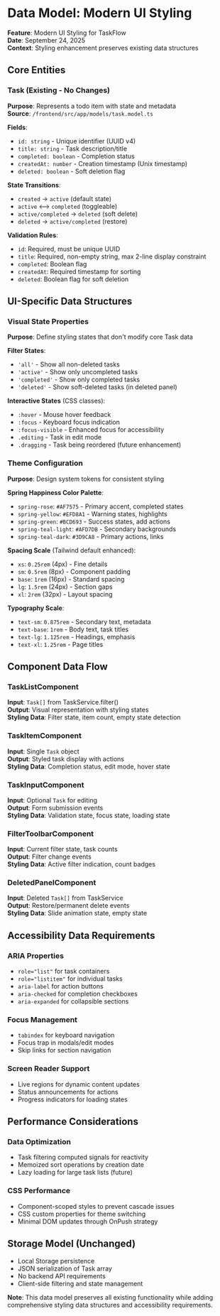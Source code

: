 # Data Model: Modern UI Styling

**Feature**: Modern UI Styling for TaskFlow  
**Date**: September 24, 2025  
**Context**: Styling enhancement preserves existing data structures

## Core Entities

### Task (Existing - No Changes)
**Purpose**: Represents a todo item with state and metadata  
**Source**: `/frontend/src/app/models/task.model.ts`

**Fields**:
- `id: string` - Unique identifier (UUID v4)
- `title: string` - Task description/title
- `completed: boolean` - Completion status
- `createdAt: number` - Creation timestamp (Unix timestamp)
- `deleted: boolean` - Soft deletion flag

**State Transitions**:
- `created` → `active` (default state)
- `active` ⟷ `completed` (toggleable)
- `active/completed` → `deleted` (soft delete)
- `deleted` → `active/completed` (restore)

**Validation Rules**:
- `id`: Required, must be unique UUID
- `title`: Required, non-empty string, max 2-line display constraint
- `completed`: Boolean flag
- `createdAt`: Required timestamp for sorting
- `deleted`: Boolean flag for soft deletion

## UI-Specific Data Structures

### Visual State Properties
**Purpose**: Define styling states that don't modify core Task data

**Filter States**:
- `'all'` - Show all non-deleted tasks
- `'active'` - Show only uncompleted tasks  
- `'completed'` - Show only completed tasks
- `'deleted'` - Show soft-deleted tasks (in deleted panel)

**Interactive States** (CSS classes):
- `:hover` - Mouse hover feedback
- `:focus` - Keyboard focus indication
- `:focus-visible` - Enhanced focus for accessibility
- `.editing` - Task in edit mode
- `.dragging` - Task being reordered (future enhancement)

### Theme Configuration
**Purpose**: Design system tokens for consistent styling

**Spring Happiness Color Palette**:
- `spring-rose`: `#AF7575` - Primary accent, completed states
- `spring-yellow`: `#EFD8A1` - Warning states, highlights  
- `spring-green`: `#BCD693` - Success states, add actions
- `spring-teal-light`: `#AFD7DB` - Secondary backgrounds
- `spring-teal-dark`: `#3D9CA8` - Primary actions, links

**Spacing Scale** (Tailwind default enhanced):
- `xs`: `0.25rem` (4px) - Fine details
- `sm`: `0.5rem` (8px) - Component padding
- `base`: `1rem` (16px) - Standard spacing
- `lg`: `1.5rem` (24px) - Section gaps
- `xl`: `2rem` (32px) - Layout spacing

**Typography Scale**:
- `text-sm`: `0.875rem` - Secondary text, metadata
- `text-base`: `1rem` - Body text, task titles
- `text-lg`: `1.125rem` - Headings, emphasis
- `text-xl`: `1.25rem` - Page titles

## Component Data Flow

### TaskListComponent
**Input**: `Task[]` from TaskService.filter()  
**Output**: Visual representation with styling states  
**Styling Data**: Filter state, item count, empty state detection

### TaskItemComponent  
**Input**: Single `Task` object  
**Output**: Styled task display with actions  
**Styling Data**: Completion status, edit mode, hover state

### TaskInputComponent
**Input**: Optional `Task` for editing  
**Output**: Form submission events  
**Styling Data**: Validation state, focus state, loading state

### FilterToolbarComponent
**Input**: Current filter state, task counts  
**Output**: Filter change events  
**Styling Data**: Active filter indication, count badges

### DeletedPanelComponent  
**Input**: Deleted `Task[]` from TaskService  
**Output**: Restore/permanent delete events  
**Styling Data**: Slide animation state, empty state

## Accessibility Data Requirements

### ARIA Properties
- `role="list"` for task containers
- `role="listitem"` for individual tasks  
- `aria-label` for action buttons
- `aria-checked` for completion checkboxes
- `aria-expanded` for collapsible sections

### Focus Management
- `tabindex` for keyboard navigation
- Focus trap in modals/edit modes
- Skip links for section navigation

### Screen Reader Support  
- Live regions for dynamic content updates
- Status announcements for actions
- Progress indicators for loading states

## Performance Considerations

### Data Optimization
- Task filtering computed signals for reactivity
- Memoized sort operations by creation date
- Lazy loading for large task lists (future)

### CSS Performance
- Component-scoped styles to prevent cascade issues
- CSS custom properties for theme switching
- Minimal DOM updates through OnPush strategy

## Storage Model (Unchanged)
- Local Storage persistence
- JSON serialization of Task array
- No backend API requirements
- Client-side filtering and state management

**Note**: This data model preserves all existing functionality while adding comprehensive styling data structures and accessibility requirements.